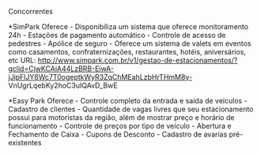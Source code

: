 Concorrentes

*SimPark
  Oferece
    - Disponibiliza um sistema que oferece monitoramento 24h
    - Estações de pagamento automático
    - Controle de acesso de pedestres
    - Apólice de seguro
    - Oferece um sistema de valets em eventos como casamentos, confraternizações, restaurantes, hotéis, aniversários, etc
  URL: http://www.simpark.com.br/v1/gestao-de-estacionamentos/?gclid=CjwKCAiA44LzBRB-EiwA-jJipFlJY8Wc7T0ogeptkWyR3ZqChMEahLzbHrTHmM8y-       VnUgrLqebKy2hoC3uIQAvD_BwE
 
 *Easy Park
  Oferece
    - Controle completo da entrada e saída de veículos
    - Cadastro de clientes
    - Quantidade de vagas livres que seu estacionamento possui para motoristas da região, além de mostrar preço e horário de funcionamento
    - Controle de preços por tipo de veículo
    - Abertura e Fechamento de Caixa
    - Cupons de Desconto
    - Cadastro de avarias pré-existentes
  
